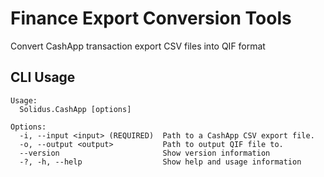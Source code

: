 # Finance Export Conversion Tools
Convert CashApp transaction export CSV files into QIF format

## CLI Usage
```
Usage:
  Solidus.CashApp [options]

Options:
  -i, --input <input> (REQUIRED)  Path to a CashApp CSV export file.
  -o, --output <output>           Path to output QIF file to.
  --version                       Show version information
  -?, -h, --help                  Show help and usage information
```